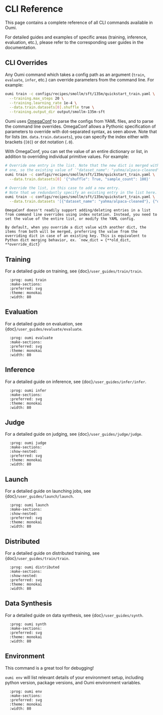 # CLI Reference

This page contains a complete reference of all CLI commands available in Oumi.

For detailed guides and examples of specific areas (training, inference, evaluation, etc.), please refer to the corresponding user guides in the documentation.

## CLI Overrides

Any Oumi command which takes a config path as an argument (`train`, `evaluate`, `infer`, etc.) can override parameters from the command line. For example:

```bash
oumi train -c configs/recipes/smollm/sft/135m/quickstart_train.yaml \
  --training.max_steps 20 \
  --training.learning_rate 1e-4 \
  --data.train.datasets[0].shuffle true \
  --training.output_dir output/smollm-135m-sft
```

Oumi uses [OmegaConf](https://omegaconf.readthedocs.io/) to parse the configs from YAML files, and to parse the command line overrides. OmegaConf allows a Pythonic specification of parameters to override with dot-separated syntax, as seen above. Note that for lists (ex. `data.train.datasets`), you can specify the index either with brackets (`[0]`) or dot notation (`.0`).

With OmegaConf, you can set the value of an entire dictionary or list, in addition to overriding individual primitive values. For example:

```bash
# Override one entry in the list. Note that the new dict is merged with the existing
# one, so the existing value of `"dataset_name": "yahma/alpaca-cleaned"` is kept.
oumi train -c configs/recipes/smollm/sft/135m/quickstart_train.yaml \
  --data.train.datasets[0] '{"shuffle": True, "sample_count": 100}'

# Override the list, in this case to add a new entry.
# Note that we redundantly specify an existing entry in the list here.
oumi train -c configs/recipes/smollm/sft/135m/quickstart_train.yaml \
  --data.train.datasets '[{"dataset_name": "yahma/alpaca-cleaned"}, {"dataset_name": "CohereForAI/aya_dataset"}]'
```

```{warning}
OmegaConf doesn't readily support adding/deleting entries in a list from command line overrides using index notation. Instead, you need to set the value of the entire list, or modify the YAML config.
```

```{warning}
By default, when you override a dict value with another dict, the items from both will be merged, preferring the value from the overriding dict in case of an existing key. This is equivalent to Python dict merging behavior, ex. `new_dict = {**old_dict, **override_dict}`
```

## Training

For a detailed guide on training, see {doc}`/user_guides/train/train`.

```{typer} oumi.cli.main.app.train
  :prog: oumi train
  :make-sections:
  :preferred: svg
  :theme: monokai
  :width: 80
```

## Evaluation

For a detailed guide on evaluation, see {doc}`/user_guides/evaluate/evaluate`.

```{typer} oumi.cli.main.app.evaluate
  :prog: oumi evaluate
  :make-sections:
  :preferred: svg
  :theme: monokai
  :width: 80
```

## Inference

For a detailed guide on inference, see {doc}`/user_guides/infer/infer`.

```{typer} oumi.cli.main.app.infer
  :prog: oumi infer
  :make-sections:
  :preferred: svg
  :theme: monokai
  :width: 80
```

## Judge

For a detailed guide on judging, see {doc}`/user_guides/judge/judge`.

```{typer} oumi.cli.main.app.judge
  :prog: oumi judge
  :make-sections:
  :show-nested:
  :preferred: svg
  :theme: monokai
  :width: 80
```

## Launch

For a detailed guide on launching jobs, see {doc}`/user_guides/launch/launch`.

```{typer} oumi.cli.main.app.launch
  :prog: oumi launch
  :make-sections:
  :show-nested:
  :preferred: svg
  :theme: monokai
  :width: 80
```

## Distributed

For a detailed guide on distributed training, see {doc}`/user_guides/train/train`.

```{typer} oumi.cli.main.app.distributed
  :prog: oumi distributed
  :make-sections:
  :show-nested:
  :preferred: svg
  :theme: monokai
  :width: 80
```

## Data Synthesis

For a detailed guide on data synthesis, see {doc}`/user_guides/synth`.

```{typer} oumi.cli.main.app.synth
  :prog: oumi synth
  :make-sections:
  :preferred: svg
  :theme: monokai
  :width: 80
```

## Environment

This command is a great tool for debugging!

`oumi env` will list relevant details of your environment setup, including python
version, package versions, and Oumi environment variables.

```{typer} oumi.cli.main.app.env
  :prog: oumi env
  :make-sections:
  :preferred: svg
  :theme: monokai
  :width: 80
```
